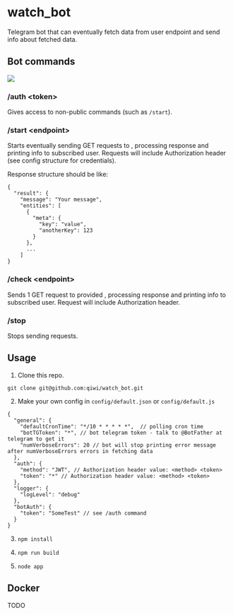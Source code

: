# watch_bot
Telegram bot that can eventually fetch data from user endpoint and send info about fetched data.

## Bot commands

![](https://github.com/qiwi/watch_bot/blob/master/bot_message_example.png?raw=true)

### /auth \<token\>
Gives access to non-public commands (such as ``/start``).

### /start \<endpoint\>
Starts eventually sending GET requests to <endponint>, processing response and printing info to subscribed user.
Requests will include Authorization header (see config structure for credentials).

Response structure should be like:

```
{
  "result": {
    "message": "Your message",
    "entities": [
      {
        "meta": {
          "key": "value",
          "anotherKey": 123
        }
      },
      ...
    ]
}
```

### /check \<endpoint\>
Sends 1 GET request to provided <endponint>, processing response and printing info to subscribed user.
Request will include Authorization header.

 
### /stop
Stops sending requests.

## Usage

1. Clone this repo.
```
git clone git@github.com:qiwi/watch_bot.git
```
2. Make your own config in ``config/default.json`` or ``config/default.js``

```
{
  "general": {
    "defaultCronTime": "*/10 * * * * *",  // polling cron time
    "botTGToken": "*", // bot telegram token - talk to @BotFather at telegram to get it
    "numVerboseErrors": 20 // bot will stop printing error message after numVerboseErrors errors in fetching data
  },
  "auth": {
    "method": "JWT", // Authorization header value: <method> <token>
    "token": "*" // Authorization header value: <method> <token>
  },
  "logger": {
    "logLevel": "debug"
  },
  "botAuth": {
    "token": "SomeTest" // see /auth command
  }
}
```

3. ``npm install``

4. ``npm run build``

5. ``node app``

## Docker
TODO
